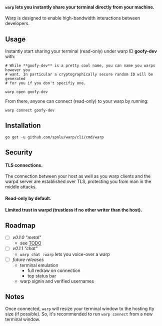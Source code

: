 #### `warp` lets you instantly share your terminal directly from your machine.

Warp is designed to enable high-bandwidth interactions between developers.

## Usage

Instantly start sharing your terminal (read-only) under warp ID **goofy-dev**
with:

```shell
# While **goofy-dev** is a pretty cool name, you can name you warps however you
# want. In particular a cryptographically secure random ID will be generated
# for you if you don't specifiy one.

warp open goofy-dev
```

From there, anyone can connect (read-only) to your warp by running:

```shell
warp connect goofy-dev
```

## Installation

```
go get -u github.com/spolu/warp/cli/cmd/warp
```

## Security

#### TLS connections.

The connection between your host as well as you warp clients and the warpd
server are established over TLS, protecting you from man in the middle attacks.

#### Read-only by default.

#### Limited trust in warpd (trustless if no other writer than the host).

## Roadmap

- [ ] *v0.1.0 "metal"*
  - see [TODO](TODO)
- [ ] *v0.1.1 "chat"*
  - `warp chat :warp` lets you voice-over a warp
- [ ] *future releases*
  - terminal emulation
    - full redraw on connection
    - top status bar
  - warp signin and verified usernames

## Notes

Once connected, `warp` will resize your terminal window to the hosting tty size
(if possible). So, it's recommended to run `warp connect` from a new terminal
window.  

